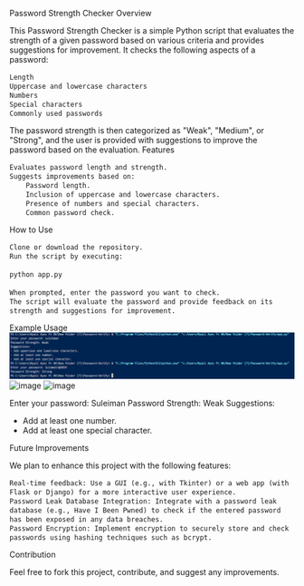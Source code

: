 Password Strength Checker
Overview

This Password Strength Checker is a simple Python script that evaluates the strength of a given password based on various criteria and provides suggestions for improvement. It checks the following aspects of a password:

    Length
    Uppercase and lowercase characters
    Numbers
    Special characters
    Commonly used passwords

The password strength is then categorized as "Weak", "Medium", or "Strong", and the user is provided with suggestions to improve the password based on the evaluation.
Features

    Evaluates password length and strength.
    Suggests improvements based on:
        Password length.
        Inclusion of uppercase and lowercase characters.
        Presence of numbers and special characters.
        Common password check.

How to Use

    Clone or download the repository.
    Run the script by executing:

    python app.py

    When prompted, enter the password you want to check.
    The script will evaluate the password and provide feedback on its strength and suggestions for improvement.

Example Usage
![alt text](image.png)
![image](https://github.com/user-attachments/assets/f093b505-8ee7-4273-9e51-acf956b3a09c)
![image](https://github.com/user-attachments/assets/86050d9b-4572-428f-8e77-ea03c7c1d572)


Enter your password: Suleiman
Password Strength: Weak
Suggestions:
- Add at least one number.
- Add at least one special character.

Future Improvements

We plan to enhance this project with the following features:

    Real-time feedback: Use a GUI (e.g., with Tkinter) or a web app (with Flask or Django) for a more interactive user experience.
    Password Leak Database Integration: Integrate with a password leak database (e.g., Have I Been Pwned) to check if the entered password has been exposed in any data breaches.
    Password Encryption: Implement encryption to securely store and check passwords using hashing techniques such as bcrypt.

Contribution

Feel free to fork this project, contribute, and suggest any improvements.
